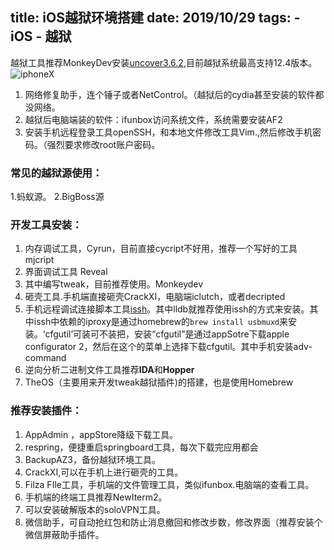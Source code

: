 title: iOS越狱环境搭建
date: 2019/10/29
tags: 
	- iOS
	- 越狱
---
越狱工具推荐MonkeyDev安装[uncover3.6.2](https://github.com/pwn20wndstuff/Undecimus/releases),目前越狱系统最高支持12.4版本。
![iphoneX](https://raw.githubusercontent.com/WymanY/PicBed/master/img/iphoneX.jpg)

<!-- more -->


1. 网络修复助手，连个锤子或者NetControl。（越狱后的cydia甚至安装的软件都没网络。
2. 越狱后电脑端装的软件：ifunbox访问系统文件，系统需要安装AF2
3. 安装手机远程登录工具openSSH，和本地文件修改工具Vim.,然后修改手机密码。（强烈要求修改root账户密码。

### 常见的越狱源使用：
1.蚂蚁源。
2.BigBoss源

### 开发工具安装：
1. 内存调试工具，Cyrun，目前直接cycript不好用，推荐一个写好的工具mjcript
2. 界面调试工具 Reveal
3. 其中编写tweak，目前推荐使用。Monkeydev
4. 砸壳工具.手机端直接砸壳CrackXI，电脑端iclutch，或者decripted
5. 手机远程调试连接脚本工具[issh](https://github.com/4ch12dy/issh)。其中lldb就推荐使用issh的方式来安装。其中issh中依赖的iproxy是通过homebrew的`brew install usbmuxd`来安装。‘cfgutil’可装可不装把，安装“cfgutil”是通过appSotre下载apple configurator 2，然后在这个的菜单上选择下载cfgutil。其中手机安装adv-command
6. 逆向分析二进制文件工具推荐**IDA**和**Hopper**
7. TheOS（主要用来开发tweak越狱插件)的搭建，也是使用Homebrew


### 推荐安装插件：
1. AppAdmin ，appStore降级下载工具。
2. respring，便捷重启springboard工具，每次下载完应用都会
3. BackupAZ3，备份越狱环境工具。
4. CrackXI,可以在手机上进行砸壳的工具。
5. Filza FIle工具，手机端的文件管理工具，类似ifunbox.电脑端的查看工具。
6. 手机端的终端工具推荐NewIterm2。
7. 可以安装破解版本的soloVPN工具。
8. 微信助手，可自动抢红包和防止消息撤回和修改步数，修改界面（推荐安装个微信屏蔽助手插件。
